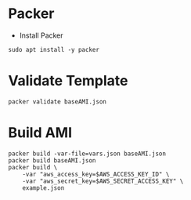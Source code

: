 # Packer

* Install Packer

```
sudo apt install -y packer
```

# Validate Template

```
packer validate baseAMI.json
```

# Build AMI

```
packer build -var-file=vars.json baseAMI.json
packer build baseAMI.json
packer build \
    -var "aws_access_key=$AWS_ACCESS_KEY_ID" \
    -var "aws_secret_key=$AWS_SECRET_ACCESS_KEY" \
    example.json
```
